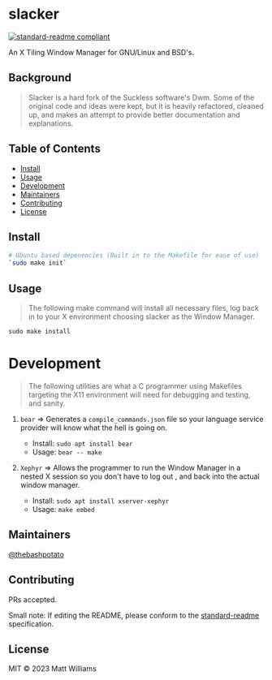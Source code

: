 # slacker

[![standard-readme compliant](https://img.shields.io/badge/standard--readme-OK-green.svg?style=flat-square)](https://github.com/RichardLitt/standard-readme)

An X Tiling Window Manager for GNU/Linux and BSD's.

## Background

> Slacker is a hard fork of the Suckless software's Dwm. Some of the original code and
> ideas were kept, but it is heavily refactored, cleaned up, and makes an attempt to provide
> better documentation and explanations.

## Table of Contents

- [Install](#install)
- [Usage](#usage)
- [Development](#development)
- [Maintainers](#maintainers)
- [Contributing](#contributing)
- [License](#license)

## Install

```bash
# Ubuntu based depenencies (Built in to the Makefile for ease of use)
`sudo make init`
```

## Usage

> The following make command will install all necessary files, log back in
> to your X environment choosing slacker as the Window Manager.

`sudo make install`

# Development

> The following utilities are what a C programmer using Makefiles targeting 
> the X11 environment will need for debugging and testing, and sanity.

1. `bear` => Generates a `compile_commands.json` file so your 
    language service provider will know what the hell is going on.

    - Install: `sudo apt install bear`
    - Usage: `bear -- make`

2. `Xephyr` => Allows the programmer to run the Window Manager in a nested X session
    so you don't have to log out , and back into the actual window manager.

    - Install: `sudo apt install xserver-xephyr`
    - Usage: `make embed`


## Maintainers

[@thebashpotato](https://github.com/thebashpotato)

## Contributing

PRs accepted.

Small note: If editing the README, please conform to the [standard-readme](https://github.com/RichardLitt/standard-readme) specification.

## License

MIT © 2023 Matt Williams

